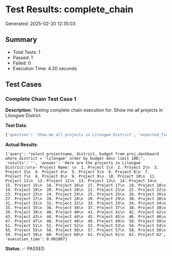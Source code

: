 # Test Results: complete_chain

Generated: 2025-02-20 12:35:03

## Summary

- Total Tests: 1
- Passed: 1
- Failed: 0
- Execution Time: 4.20 seconds

## Test Cases

### Complete Chain Test Case 1

**Description**: Testing complete chain execution for: Show me all projects in Lilongwe District

**Test Data**:
```python
{'question': 'Show me all projects in Lilongwe District', 'expected_fields': ['query', 'results', 'answer', 'execution_time']}
```

**Actual Results**:
```
{'query': "select projectname, district, budget from proj_dashboard where district = 'lilongwe' order by budget desc limit 100;", 'results': '', 'answer': 'Here are the projects in Lilongwe District:\n\n- Project Name: \n  1. Project 1\n  2. Project 2\n  3. Project 3\n  4. Project 4\n  5. Project 5\n  6. Project 6\n  7. Project 7\n  8. Project 8\n  9. Project 9\n  10. Project 10\n  11. Project 11\n  12. Project 12\n  13. Project 13\n  14. Project 14\n  15. Project 15\n  16. Project 16\n  17. Project 17\n  18. Project 18\n  19. Project 19\n  20. Project 20\n  21. Project 21\n  22. Project 22\n  23. Project 23\n  24. Project 24\n  25. Project 25\n  26. Project 26\n  27. Project 27\n  28. Project 28\n  29. Project 29\n  30. Project 30\n  31. Project 31\n  32. Project 32\n  33. Project 33\n  34. Project 34\n  35. Project 35\n  36. Project 36\n  37. Project 37\n  38. Project 38\n  39. Project 39\n  40. Project 40\n  41. Project 41\n  42. Project 42\n  43. Project 43\n  44. Project 44\n  45. Project 45\n  46. Project 46\n  47. Project 47\n  48. Project 48\n  49. Project 49\n  50. Project 50\n  51. Project 51\n  52. Project 52\n  53. Project 53\n  54. Project 54\n  55. Project 55\n  56. Project 56\n  57. Project 57\n  58. Project 58\n  59. Project 59\n  60. Project 60\n  61. Project 61\n  62. Project 62', 'execution_time': 0.001807}
```

**Status**: ✅ PASSED

